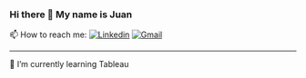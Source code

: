 ### Hi there 👋 My name is Juan 

📫 How to reach me:
[![Linkedin](https://img.shields.io/badge/-LinkedIn-blue?style=flat&logo=Linkedin&logoColor=white)](https://www.linkedin.com/in/jun-acost/)
[![Gmail](https://img.shields.io/badge/-Gmail-c14438?style=flat&logo=Gmail&logoColor=white)](mailto:jmaa3108@gmail.com)
***

🌱 I’m currently learning Tableau


<!--
**JuanMa894/JuanMa894** is a ✨ _special_ ✨ repository because its `README.md` (this file) appears on your GitHub profile.

Here are some ideas to get you started:

- 🔭 I’m currently working on ...
- 🌱 I’m currently learning ...
- 👯 I’m looking to collaborate on ...
- 🤔 I’m looking for help with ...
- 💬 Ask me about ...
- 📫 How to reach me: ...
- 😄 Pronouns: ...
- ⚡ Fun fact: ...
-->
